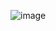 ![image](https://github.com/franmux01/TP2-Lab4/assets/80111997/6f2ca122-7527-40b1-b518-a0312d5afbdb)
